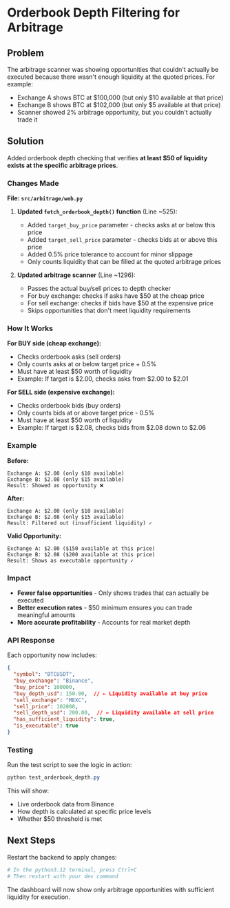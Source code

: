 # Orderbook Depth Filtering for Arbitrage

## Problem
The arbitrage scanner was showing opportunities that couldn't actually be executed because there wasn't enough liquidity at the quoted prices. For example:
- Exchange A shows BTC at $100,000 (but only $10 available at that price)
- Exchange B shows BTC at $102,000 (but only $5 available at that price)
- Scanner showed 2% arbitrage opportunity, but you couldn't actually trade it

## Solution
Added orderbook depth checking that verifies **at least $50 of liquidity exists at the specific arbitrage prices**.

### Changes Made

**File: `src/arbitrage/web.py`**

1. **Updated `fetch_orderbook_depth()` function** (Line ~525):
   - Added `target_buy_price` parameter - checks asks at or below this price
   - Added `target_sell_price` parameter - checks bids at or above this price
   - Added 0.5% price tolerance to account for minor slippage
   - Only counts liquidity that can be filled at the quoted arbitrage prices

2. **Updated arbitrage scanner** (Line ~1296):
   - Passes the actual buy/sell prices to depth checker
   - For buy exchange: checks if asks have $50 at the cheap price
   - For sell exchange: checks if bids have $50 at the expensive price
   - Skips opportunities that don't meet liquidity requirements

### How It Works

**For BUY side (cheap exchange):**
- Checks orderbook asks (sell orders)
- Only counts asks at or below target price + 0.5%
- Must have at least $50 worth of liquidity
- Example: If target is $2.00, checks asks from $2.00 to $2.01

**For SELL side (expensive exchange):**
- Checks orderbook bids (buy orders)
- Only counts bids at or above target price - 0.5%
- Must have at least $50 worth of liquidity
- Example: If target is $2.08, checks bids from $2.08 down to $2.06

### Example

**Before:**
```
Exchange A: $2.00 (only $10 available)
Exchange B: $2.08 (only $15 available)
Result: Showed as opportunity ❌
```

**After:**
```
Exchange A: $2.00 (only $10 available)
Exchange B: $2.08 (only $15 available)
Result: Filtered out (insufficient liquidity) ✓
```

**Valid Opportunity:**
```
Exchange A: $2.00 ($150 available at this price)
Exchange B: $2.08 ($200 available at this price)
Result: Shows as executable opportunity ✓
```

### Impact

- **Fewer false opportunities** - Only shows trades that can actually be executed
- **Better execution rates** - $50 minimum ensures you can trade meaningful amounts
- **More accurate profitability** - Accounts for real market depth

### API Response

Each opportunity now includes:
```json
{
  "symbol": "BTCUSDT",
  "buy_exchange": "Binance",
  "buy_price": 100000,
  "buy_depth_usd": 150.00,  // ← Liquidity available at buy price
  "sell_exchange": "MEXC",
  "sell_price": 102000,
  "sell_depth_usd": 200.00,  // ← Liquidity available at sell price
  "has_sufficient_liquidity": true,
  "is_executable": true
}
```

### Testing

Run the test script to see the logic in action:
```powershell
python test_orderbook_depth.py
```

This will show:
- Live orderbook data from Binance
- How depth is calculated at specific price levels
- Whether $50 threshold is met

## Next Steps

Restart the backend to apply changes:
```powershell
# In the python3.12 terminal, press Ctrl+C
# Then restart with your dev command
```

The dashboard will now show only arbitrage opportunities with sufficient liquidity for execution.
